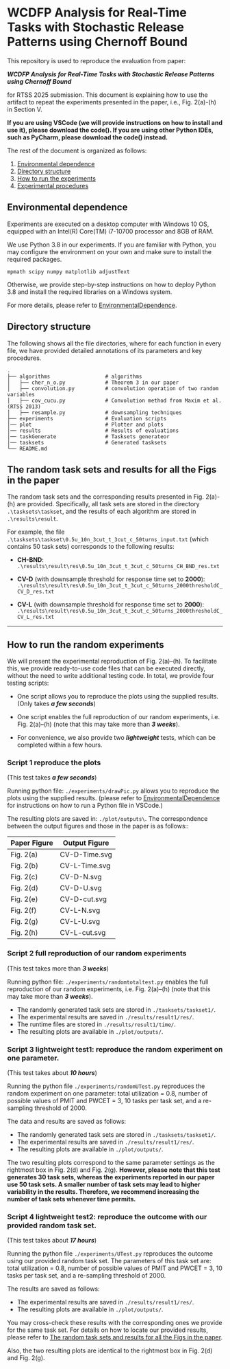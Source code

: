 # WCDFP Analysis for Real-Time Tasks with Stochastic Release Patterns using Chernoff Bound

This repository is used to reproduce the evaluation from paper:

***WCDFP Analysis for Real-Time Tasks with Stochastic Release Patterns using Chernoff Bound***

for RTSS 2025 submission. This document is explaining how to use the artifact to repeat the experiments presented in the paper, i.e., Fig. 2(a)-(h) in Section V. 

**If you are using VSCode (we will provide instructions on how to install and use it), please download the code().
If you are using other Python IDEs, such as PyCharm, please download the code() instead.**

The rest of the document is organized as follows:
1. [Environmental dependence](#environmental-dependence)
2. [Directory structure](#directory-structure)
3. [How to run the experiments](#how-to-run-the-experiments)
4. [Experimental procedures](#experimental-procedures)

## Environmental dependence

Experiments are executed on a desktop computer with Windows 10 OS, equipped with an Intel(R) Core(TM) i7-10700 processor and 8GB of RAM.

We use Python 3.8 in our experiments. If you are familiar with Python, you may configure the environment on your own and make sure to install the required packages.

    mpmath scipy numpy matplotlib adjustText

Otherwise, we provide step-by-step instructions on how to deploy Python 3.8 and install the required libraries on a Windows system.

For more details, please refer to [EnvironmentalDependence](EnvironmentalDependence.md).



## Directory structure
The following shows all the file directories, where for each function in every file, we have provided detailed annotations of its parameters and key procedures.
    
    .
    ├── algorithms                  # algorithms
    │   ├── cher_n_o.py             # Theorem 3 in our paper
    │   ├── convolution.py          # convolution operation of two random variables
    │   ├── cov_cucu.py             # Convolution method from Maxim et al. (RTSS 2013)
    │   ├── resample.py             # downsampling techniques
    ├── experiments                 # Evaluation scripts
    │── plot                        # Plotter and plots 
    │── results                     # Results of evaluations
    │── taskGenerate                # Tasksets generateor
    │── tasksets                    # Generated tasksets
    └── README.md  

## The random task sets and results for all the Figs in the paper



The random task sets 
and the corresponding results presented in Fig. 2(a)-(h) are provided. 
Specifically, all  task sets   are stored in the directory `.\tasksets\taskset`, 
and the results of each algorithm are stored in `.\results\result`.


For example, the file
`.\tasksets\taskset\0.5u_10n_3cut_t_3cut_c_50turns_input.txt` (which contains 50 task sets) corresponds to the following results:

* **CH-BND**:
  `.\results\result\res\0.5u_10n_3cut_t_3cut_c_50turns_CH_BND_res.txt`

* **CV-D** (with downsample threshold for response time set to **2000**):
  `.\results\result\res\0.5u_10n_3cut_t_3cut_c_50turns_2000thresholdC_CV_D_res.txt`

* **CV-L** (with downsample threshold for response time set to **2000**):
  `.\results\result\res\0.5u_10n_3cut_t_3cut_c_50turns_2000thresholdC_CV_L_res.txt`

---

## How to run the random experiments


We will present the experimental reproduction of Fig. 2(a)–(h). 
To facilitate this, we provide ready-to-use code files that can be executed directly, without the need to write additional testing code.
In total, we provide four testing scripts:

* One script allows you to reproduce the plots using the supplied results. (Only takes ***a few seconds***)

* One script enables the full reproduction of our random experiments, i.e. Fig. 2(a)–(h) (note that this may take more than ***3 weeks***).

* For convenience, we also provide two ***lightweight*** tests, which can be completed within a few hours.




### Script 1 reproduce the plots

(This test takes ***a few seconds***)

Running python file: `./experiments/drawPic.py` allows you to reproduce the plots using the supplied results. (please refer to [EnvironmentalDependence](EnvironmentalDependence.md) for instructions on how to run a Python file in VSCode.)

The resulting plots are saved in: `./plot/outputs\`. The correspondence between the output figures and those in the paper is as follows::

| Paper Figure | Output Figure |
|--------------|---------------|
| Fig. 2(a)    | CV-D-Time.svg |
| Fig. 2(b)    | CV-L-Time.svg |
| Fig. 2(c)    | CV-D-N.svg    |
| Fig. 2(d)    | CV-D-U.svg    |
| Fig. 2(e)    | CV-D-cut.svg  |
| Fig. 2(f)    | CV-L-N.svg    |
| Fig. 2(g)    | CV-L-U.svg    |
| Fig. 2(h)    | CV-L-cut.svg  |

### Script 2 full reproduction of our random experiments

(This test takes more than ***3 weeks***)

Running python file: `./experiments/randomtotaltest.py` enables the full reproduction of our random experiments, i.e. Fig. 2(a)–(h) (note that this may take more than ***3 weeks***).


* The randomly generated task sets are stored in `./tasksets/taskset1/`.
* The experimental results are saved in `./results/result1/res/`.
* The runtime files are stored in `./results/result1/time/`.
* The resulting plots are available in `./plot/outputs/`.

### Script 3 lightweight test1: reproduce the random experiment on one parameter.

(This test takes about ***10 hours***)


Running the python file `./experiments/randomUTest.py` reproduces the random experiment on one parameter:
total utilization = 0.8, number of possible values of PMIT and PWCET = 3, 10 tasks per task set, and a re-sampling threshold of 2000.



The data and results are saved as follows:

* The randomly generated task sets are stored in `./tasksets/taskset1/`.
* The experimental results are saved in `./results/result1/res/`.
* The resulting plots are available in `./plot/outputs/`.


The two resulting plots correspond to the same parameter settings as the rightmost box in Fig. 2(d) and Fig. 2(g).
**However, please note that this test generates 30 task sets, whereas the experiments reported in our paper use 50 task sets. A smaller number of task sets may lead to higher variability in the results. Therefore, we recommend increasing the number of task sets whenever time permits.**


### Script 4 lightweight test2: reproduce the outcome with our provided random task set.

(This test takes about ***17 hours***)


Running the python file `./experiments/UTest.py` reproduces the outcome using our provided random task set.
The parameters of this task set are: total utilization = 0.8, number of possible values of PMIT and PWCET = 3, 10 tasks per task set, and a re-sampling threshold of 2000.

The results are saved as follows:

* The experimental results are saved in `./results/result1/res/`.
* The resulting plots are available in `./plot/outputs/`.

You may cross-check these results with the corresponding ones we provide for the same task set.
For details on how to locate our provided results, please refer to [The random task sets and results for all the Figs in the paper](#The-random-task-sets-and-results-for-all-the-Figs-in-the-paper).


Also, the two resulting plots are identical to the rightmost box in Fig. 2(d) and Fig. 2(g).

